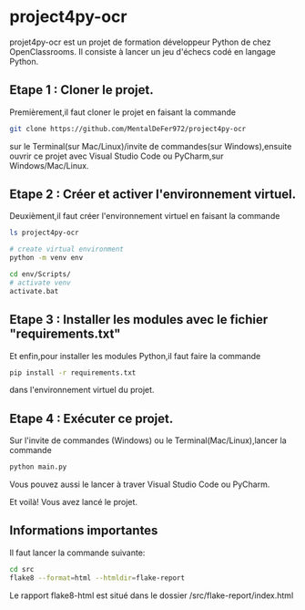 # project4py-ocr
projet4py-ocr est un projet de formation développeur Python de chez OpenClassrooms. Il consiste à lancer un jeu d'échecs codé en langage Python.

## Etape 1 : Cloner le projet.
Premièrement,il faut cloner le projet en faisant la commande 

```bash
git clone https://github.com/MentalDeFer972/project4py-ocr
```


 sur le Terminal(sur Mac/Linux)/invite de commandes(sur Windows),ensuite ouvrir ce projet avec Visual Studio Code ou PyCharm,sur Windows/Mac/Linux.

## Etape 2 : Créer et activer l'environnement virtuel.
Deuxièment,il faut créer l'environnement virtuel en faisant la commande 


```bash
ls project4py-ocr

# create virtual environment
python -m venv env

cd env/Scripts/
# activate venv 
activate.bat
```


## Etape 3 : Installer les modules avec le fichier "requirements.txt"
Et enfin,pour installer les modules Python,il faut faire la commande 
```bash
pip install -r requirements.txt
```
dans l'environnement virtuel du projet.

## Etape 4 : Exécuter ce projet.
Sur l'invite de commandes (Windows) ou le Terminal(Mac/Linux),lancer la commande 

```bash 
python main.py
```

Vous pouvez aussi le lancer à traver Visual Studio Code ou PyCharm.

Et voilà! Vous avez lancé le projet.

## Informations importantes
Il faut lancer la commande suivante:

```bash
cd src
flake8 --format=html --htmldir=flake-report
```

Le rapport flake8-html est situé dans le dossier /src/flake-report/index.html 
